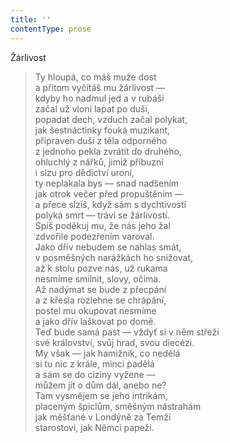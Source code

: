 ```yaml
---
title: ''
contentType: prose
---
```


Žárlivost

> Ty hloupá, co máš muže dost  
> a přitom vyčítáš mu žárlivost —  
> kdyby ho nadmul jed a v rubáši  
> začal už vloni lapat po duši,  
> popadat dech, vzduch začal polykat,  
> jak šestnáctinky fouká muzikant,  
> připraven duši z těla odporného  
> z jednoho pekla zvrátit do druhého,  
> ohluchlý z nářků, jimiž příbuzní  
> i slzu pro dědictví uroní,  
> ty neplakala bys — snad nadšením  
> jak otrok večer před propuštěním —  
> a přece slzíš, když sám s dychtivostí  
> polyká smrt — tráví se žárlivostí.  
> Spíš poděkuj mu, že nás jeho žal  
> zdvořile podezřením varoval.  
> Jako dřív nebudem se nahlas smát,  
> v posměšných narážkách ho snižovat,  
> až k stolu pozve nás, už rukama  
> nesmíme smilnit, slovy, očima.  
> Až nadýmat se bude z přecpání  
> a z křesla rozlehne se chrápání,  
> postel mu okupovat nesmíme  
> a jako dřív laškovat po domě.  
> Teď bude samá past — vždyť si v něm střeží  
> své království, svůj hrad, svou diecézi.  
> My však — jak hamižník, co nedělá  
> si tu nic z krále, minci padělá  
> a sám se do ciziny vyžene —  
> můžem jít o dům dál, anebo ne?  
> Tam vysmějem se jeho intrikám,  
> placeným špiclům, směšným nástrahám  
> jak měšťané v Londýně za Temží  
> starostovi, jak Němci papeži.
